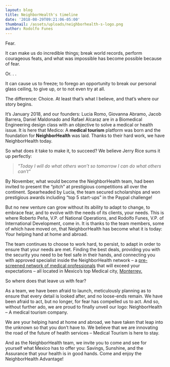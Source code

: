 ```yaml
---
layout: blog
title: NeighborHealth's timeline
date: '2018-08-29T09:21:06-05:00'
thumbnail: /assets/uploads/neighborhealth-s-logo.png
author: Rodolfo Funes
---
```

Fear.

It can make us do incredible things; break world records, perform courageous feats, and what was impossible has become possible because of fear.

Or. . .

It can cause us to freeze; to forego an opportunity to break our personal glass ceiling, to give up, or to not even try at all.

The difference: Choice. At least that’s what I believe, and that’s where our story begins.

It’s January 2018, and our founders: Lucia Romo, Giovanna Abramo, Jacob Barrera, Daniel Maldonado and Rafael Alcaraz are in a Biomedical Engineering design class with an objective to solve a medical or health issue. It is here that Medico: A **medical tourism** platform was born and the foundation for **NeighborHealth** was laid. Thanks to their hard work, we have NeighborHealth today.

So what does it take to make it, to succeed? We believe Jerry Rice sums it up perfectly:

> _"Today I will do what others won’t so tomorrow I can do what others can’t"_

By November, what would become the NeighborHealth team, had been invited to present the “pitch” at prestigious competitions all over the continent. Spearheaded by Lucia, the team secured scholarships and won prestigious awards including “top 5 start-ups” in the Paypal challenge!

But no new venture can grow without its ability to adapt to change, to embrace fear, and to evolve with the needs of its clients, your needs. This is where Roberto Peña, V.P. of National Operations, and Rodolfo Funes, V.P. of International Development, come in. It is thanks to the team members, some of which have moved on, that NeighborHealth has become what it is today: Your helping hand at home and abroad.

The team continues to choose to work hard, to persist, to adapt in order to ensure that your needs are met. Finding the best deals, providing you with the security you need to be feel safe in their hands, and connecting you with approved specialist inside the NeighborHealth network – a [pre-screened network of medical professionals](https://neighborhealthco.com/network) that will exceed your expectations – all located in Mexico’s top Medical city, [Monterrey.](https://neighborhealthco.com/network)

So where does that leave us with fear?

As a team, we have been afraid to launch, meticulously planning as to ensure that every detail is looked after, and no loose-ends remain. We have been afraid to act, but no longer, for fear has compelled us to act. And so, without further ado, we are proud to finally unveil our logo: NeighborHealth – A medical tourism company.  

We are your helping hand at home and abroad, we have taken that leap into the unknown so that you don’t have to. We believe that we are innovating the road of the future of health services – Medical Tourism is here to stay. 

And as the NeighborHealth team, we invite you to come and see for yourself what Mexico has to offer you: Savings, Sunshine, and the Assurance that your health is in good hands.  Come and enjoy the NeighborHealth Advantage!
